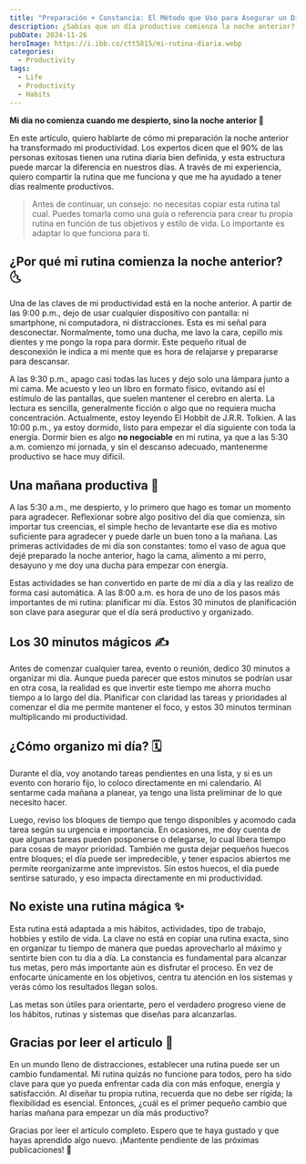 ```yaml
---
title: "Preparación + Constancia: El Método que Uso para Asegurar un Día Productivo"
description: ¿Sabías que un día productivo comienza la noche anterior? Descubre mi rutina diaria y cómo pequeños hábitos pueden transformar tu enfoque y energía cada día.
pubDate: 2024-11-26
heroImage: https://i.ibb.co/ctt5815/mi-rutina-diaria.webp
categories:
  - Productivity
tags:
  - Life
  - Productivity
  - Habits
---
```

**Mi día no comienza cuando me despierto, sino la noche anterior 🌙**

En este artículo, quiero hablarte de cómo mi preparación la noche anterior ha transformado mi productividad. Los expertos dicen que el 90% de las personas exitosas tienen una rutina diaria bien definida, y esta estructura puede marcar la diferencia en nuestros días. A través de mi experiencia, quiero compartir la rutina que me funciona y que me ha ayudado a tener días realmente productivos.

> Antes de continuar, un consejo: no necesitas copiar esta rutina tal cual. Puedes tomarla como una guía o referencia para crear tu propia rutina en función de tus objetivos y estilo de vida. Lo importante es adaptar lo que funciona para ti.

## ¿Por qué mi rutina comienza la noche anterior? 🌜

Una de las claves de mi productividad está en la noche anterior. A partir de las 9:00 p.m., dejo de usar cualquier dispositivo con pantalla: ni smartphone, ni computadora, ni distracciones. Esta es mi señal para desconectar. Normalmente, tomo una ducha, me lavo la cara, cepillo mis dientes y me pongo la ropa para dormir. Este pequeño ritual de desconexión le indica a mi mente que es hora de relajarse y prepararse para descansar.

A las 9:30 p.m., apago casi todas las luces y dejo solo una lámpara junto a mi cama. Me acuesto y leo un libro en formato físico, evitando así el estímulo de las pantallas, que suelen mantener el cerebro en alerta. La lectura es sencilla, generalmente ficción o algo que no requiera mucha concentración. Actualmente, estoy leyendo El Hobbit de J.R.R. Tolkien. A las 10:00 p.m., ya estoy dormido, listo para empezar el día siguiente con toda la energía. Dormir bien es algo **no negociable** en mi rutina, ya que a las 5:30 a.m. comienzo mi jornada, y sin el descanso adecuado, mantenerme productivo se hace muy difícil.

## Una mañana productiva 🌅

A las 5:30 a.m., me despierto, y lo primero que hago es tomar un momento para agradecer. Reflexionar sobre algo positivo del día que comienza, sin importar tus creencias, el simple hecho de levantarte ese dia es motivo suficiente para agradecer y puede darle un buen tono a la mañana. Las primeras actividades de mi día son constantes: tomo el vaso de agua que dejé preparado la noche anterior, hago la cama, alimento a mi perro, desayuno y me doy una ducha para empezar con energía.

Estas actividades se han convertido en parte de mi día a día y las realizo de forma casi automática. A las 8:00 a.m. es hora de uno de los pasos más importantes de mi rutina: planificar mi día. Estos 30 minutos de planificación son clave para asegurar que el día será productivo y organizado.

## Los 30 minutos mágicos ✍️

Antes de comenzar cualquier tarea, evento o reunión, dedico 30 minutos a organizar mi día. Aunque pueda parecer que estos minutos se podrían usar en otra cosa, la realidad es que invertir este tiempo me ahorra mucho tiempo a lo largo del día. Planificar con claridad las tareas y prioridades al comenzar el dia me permite mantener el foco, y estos 30 minutos terminan multiplicando mi productividad.

## ¿Cómo organizo mi día? 🗓️

Durante el día, voy anotando tareas pendientes en una lista, y si es un evento con horario fijo, lo coloco directamente en mi calendario. Al sentarme cada mañana a planear, ya tengo una lista preliminar de lo que necesito hacer.

Luego, reviso los bloques de tiempo que tengo disponibles y acomodo cada tarea según su urgencia e importancia. En ocasiones, me doy cuenta de que algunas tareas pueden posponerse o delegarse, lo cual libera tiempo para cosas de mayor prioridad. También me gusta dejar pequeños huecos entre bloques; el día puede ser impredecible, y tener espacios abiertos me permite reorganizarme ante imprevistos. Sin estos huecos, el día puede sentirse saturado, y eso impacta directamente en mi productividad.

## No existe una rutina mágica ✨

Esta rutina está adaptada a mis hábitos, actividades, tipo de trabajo, hobbies y estilo de vida. La clave no está en copiar una rutina exacta, sino en organizar tu tiempo de manera que puedas aprovecharlo al máximo y sentirte bien con tu día a día. La constancia es fundamental para alcanzar tus metas, pero más importante aún es disfrutar el proceso. En vez de enfocarte únicamente en los objetivos, centra tu atención en los sistemas y verás cómo los resultados llegan solos.

Las metas son útiles para orientarte, pero el verdadero progreso viene de los hábitos, rutinas y sistemas que diseñas para alcanzarlas.

## Gracias por leer el articulo 🫶

En un mundo lleno de distracciones, establecer una rutina puede ser un cambio fundamental. Mi rutina quizás no funcione para todos, pero ha sido clave para que yo pueda enfrentar cada día con más enfoque, energía y satisfacción. Al diseñar tu propia rutina, recuerda que no debe ser rígida; la flexibilidad es esencial. Entonces, ¿cuál es el primer pequeño cambio que harías mañana para empezar un día más productivo?

Gracias por leer el artículo completo. Espero que te haya gustado y que hayas aprendido algo nuevo. ¡Mantente pendiente de las próximas publicaciones! 🫶
